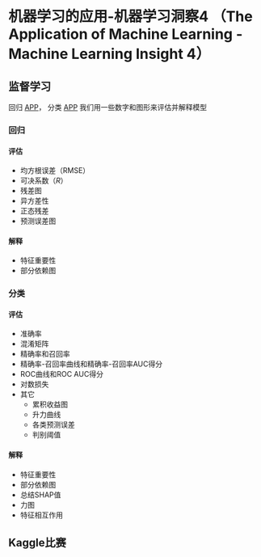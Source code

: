 # 机器学习的应用-机器学习洞察4 （The Application of Machine Learning - Machine Learning Insight 4）
## 监督学习
回归 [APP](http://39.98.239.104:8507/)， 分类 [APP](http://39.98.239.104:8506/)
我们用一些数字和图形来评估并解释模型
### 回归
#### 评估
- 均方根误差（RMSE）
- 可决系数（$R$）
- 残差图
- 异方差性
- 正态残差
- 预测误差图

#### 解释
- 特征重要性
- 部分依赖图

### 分类
#### 评估
- 准确率
- 混淆矩阵
- 精确率和召回率
- 精确率-召回率曲线和精确率-召回率AUC得分
- ROC曲线和ROC AUC得分
- 对数损失
- 其它
  - 累积收益图
  - 升力曲线
  - 各类预测误差
  - 判别阈值

#### 解释
- 特征重要性
- 部分依赖图
- 总结SHAP值
- 力图
- 特征相互作用

## Kaggle比赛
